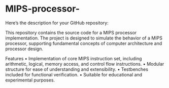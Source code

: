 # MIPS-processor-
Here’s the description for your GitHub repository:

This repository contains the source code for a MIPS processor implementation. The project is designed to simulate the behavior of a MIPS processor, supporting fundamental concepts of computer architecture and processor design.

Features
	•	Implementation of core MIPS instruction set, including arithmetic, logical, memory access, and control flow instructions.
	•	Modular structure for ease of understanding and extensibility.
	•	Testbenches included for functional verification.
	•	Suitable for educational and experimental purposes.
